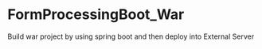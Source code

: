 # FormProcessingBoot_War
Build war project by using spring boot and then deploy into External Server
